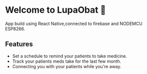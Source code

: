 # Welcome to LupaObat 👋
App build using React Native,connected to firebase and NODEMCU ESP8266.

## Features
- Set a schedule to remind your patients to take medicine.
- Track your patients meds take for the last few month.
- Connecting you with your patients while you're away.